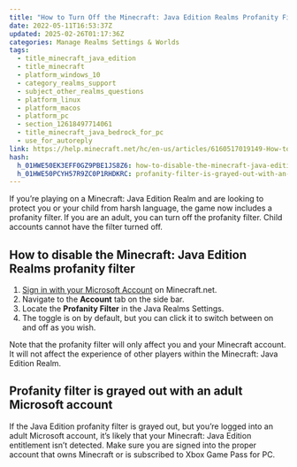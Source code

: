 ```yaml
---
title: "How to Turn Off the Minecraft: Java Edition Realms Profanity Filter"
date: 2022-05-11T16:53:37Z
updated: 2025-02-26T01:17:36Z
categories: Manage Realms Settings & Worlds
tags:
  - title_minecraft_java_edition
  - title_minecraft
  - platform_windows_10
  - category_realms_support
  - subject_other_realms_questions
  - platform_linux
  - platform_macos
  - platform_pc
  - section_12618497714061
  - title_minecraft_java_bedrock_for_pc
  - use_for_autoreply
link: https://help.minecraft.net/hc/en-us/articles/6160517019149-How-to-Turn-Off-the-Minecraft-Java-Edition-Realms-Profanity-Filter
hash:
  h_01HWE50EK3EFF0GZ9PBE1JS8Z6: how-to-disable-the-minecraft-java-edition-realms-profanity-filter
  h_01HWE50PCYH57R9ZC0P1RHDKRC: profanity-filter-is-grayed-out-with-an-adult-microsoft-account
---
```


If you’re playing on a Minecraft: Java Edition Realm and are looking to protect you or your child from harsh language, the game now includes a profanity filter. If you are an adult, you can turn off the profanity filter. Child accounts cannot have the filter turned off.

## How to disable the Minecraft: Java Edition Realms profanity filter

1.  [Sign in with your Microsoft Account](https://www.minecraft.net/en-us/login) on Minecraft.net.  
2.  Navigate to the **Account** tab on the side bar. 
3.  Locate the **Profanity Filter** in the Java Realms Settings.
4.  The toggle is on by default, but you can click it to switch between on and off as you wish. 

Note that the profanity filter will only affect you and your Minecraft account. It will not affect the experience of other players within the Minecraft: Java Edition Realm. 

## Profanity filter is grayed out with an adult Microsoft account

If the Java Edition profanity filter is grayed out, but you’re logged into an adult Microsoft account, it’s likely that your Minecraft: Java Edition entitlement isn’t detected. Make sure you are signed into the proper account that owns Minecraft or is subscribed to Xbox Game Pass for PC.
